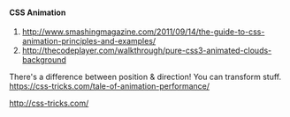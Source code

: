 #### CSS Animation

1. http://www.smashingmagazine.com/2011/09/14/the-guide-to-css-animation-principles-and-examples/
2. http://thecodeplayer.com/walkthrough/pure-css3-animated-clouds-background

There's a difference between position & direction! You can transform stuff. https://css-tricks.com/tale-of-animation-performance/


http://css-tricks.com/
